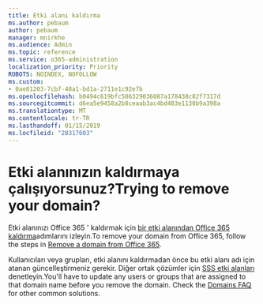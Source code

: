 ```yaml
---
title: Etki alanı kaldırma
ms.author: pebaum
author: pebaum
manager: mnirkhe
ms.audience: Admin
ms.topic: reference
ms.service: o365-administration
localization_priority: Priority
ROBOTS: NOINDEX, NOFOLLOW
ms.custom:
- 0ae81203-7cbf-48a1-bd1a-2711e1c92e7b
ms.openlocfilehash: b0494c619bfc586329036087a178438c82f7317d
ms.sourcegitcommit: d6ea5e9458a2b8ceaab3ac4bd483e1130b9a398a
ms.translationtype: MT
ms.contentlocale: tr-TR
ms.lasthandoff: 01/15/2019
ms.locfileid: "28317603"
---
```

# <a name="trying-to-remove-your-domain"></a><span data-ttu-id="9482f-102">Etki alanınızın kaldırmaya çalışıyorsunuz?</span><span class="sxs-lookup"><span data-stu-id="9482f-102">Trying to remove your domain?</span></span>

<span data-ttu-id="9482f-103">Etki alanınızı Office 365 ' kaldırmak için [bir etki alanından Office 365 kaldırma](https://support.office.com/article/https://support.office.com/en-us/article/Remove-a-domain-from-Office-365-f09696b2-8c29-4588-a08b-b333da19810c.aspx)adımlarını izleyin.</span><span class="sxs-lookup"><span data-stu-id="9482f-103">To remove your domain from Office 365, follow the steps in [Remove a domain from Office 365](https://support.office.com/article/https://support.office.com/en-us/article/Remove-a-domain-from-Office-365-f09696b2-8c29-4588-a08b-b333da19810c.aspx).</span></span>
  
<span data-ttu-id="9482f-p101">Kullanıcıları veya grupları, etki alanını kaldırmadan önce bu etki alanı adı için atanan güncelleştirmeniz gerekir. Diğer ortak çözümler için [SSS etki alanları](https://support.office.com/article/https://support.office.com/en-us/article/Domains-FAQ-1272bad0-4bd4-4796-8005-67d6fb3afc5a.aspx) denetleyin.</span><span class="sxs-lookup"><span data-stu-id="9482f-p101">You'll have to update any users or groups that are assigned to that domain name before you remove the domain. Check the [Domains FAQ](https://support.office.com/article/https://support.office.com/en-us/article/Domains-FAQ-1272bad0-4bd4-4796-8005-67d6fb3afc5a.aspx) for other common solutions.</span></span> 
  
